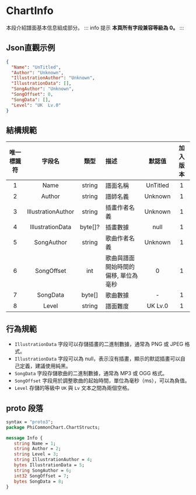 ﻿# ChartInfo

本段介紹譜面基本信息組成部分。
::: info 提示
**本頁所有字段兼容等級為 0。**
:::

## Json直觀示例

```json
{
  "Name": "UnTitled",
  "Author": "Unknown",
  "IllustrationAuthor": "Unknown",
  "IllustrationData": [],
  "SongAuthor": "Unknown",
  "SongOffset": 0,
  "SongData": [],
  "Level": "UK  Lv.0"
}
```

## 結構規範

| 唯一標識符 |        字段名         |   類型    | 描述                  |   默認值    | 加入版本 |
|:-----:|:------------------:|:-------:|:--------------------|:--------:|:----:|
|   1   |        Name        | string  | 譜面名稱                | UnTitled |  1   |
|   2   |       Author       | string  | 譜師名義                | Unknown  |  1   |
|   3   | IllustrationAuthor | string  | 插畫作者名義              | Unknown  |  1   |
|   4   |  IllustrationData  | byte[]? | 插畫數據                |   null   |  1   |
|   5   |     SongAuthor     | string  | 歌曲作者名義              | Unknown  |  1   |
|   6   |     SongOffset     |   int   | 歌曲與譜面開始時間的偏移, 單位為毫秒 |    0     |  1   |
|   7   |      SongData      | byte[]  | 歌曲數據                |    -     |  1   |
|   8   |       Level        | string  | 譜面難度                | UK  Lv.0 |  1   |

## 行為規範

- `IllustrationData` 字段可以存儲插畫的二進制數據，通常為 PNG 或 JPEG 格式。
- `IllustrationData` 字段可以為 null，表示沒有插畫，顯示的默認插畫可以自己定義，建議使用純黑。
- `SongData` 字段存儲歌曲的二進制數據，通常為 MP3 或 OGG 格式。
- `SongOffset` 字段用於調整歌曲的起始時間，單位為毫秒（ms），可以為負值。
- `Level` 存儲的等級中 `UK` 與 `Lv` 文本之間為兩個空格。

## proto 段落

```protobuf
syntax = "proto3";
package PhiCommonChart.ChartStructs;

message Info {
   string Name = 1;
   string Author = 2;
   string Level = 3;
   string IllustrationAuthor = 4;
   bytes IllustrationData = 5;
   string SongAuthor = 6;
   int32 SongOffset = 7;
   bytes SongData = 8;
}
```
